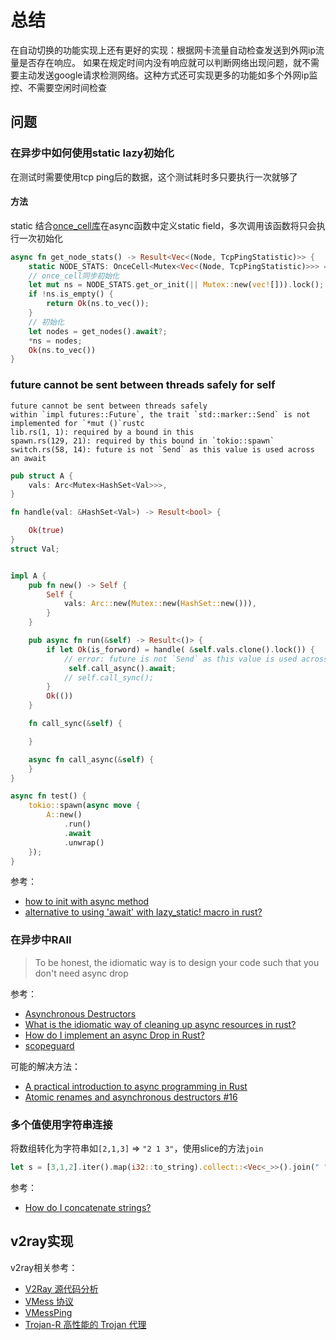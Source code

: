 # 总结

在自动切换的功能实现上还有更好的实现：根据网卡流量自动检查发送到外网ip流量是否存在响应。
如果在规定时间内没有响应就可以判断网络出现问题，就不需要主动发送google请求检测网络。这种方式还可实现更多的功能如多个外网ip监控、不需要空闲时间检查

## 问题

### 在异步中如何使用static lazy初始化

在测试时需要使用tcp ping后的数据，这个测试耗时多只要执行一次就够了

#### 方法

static 结合[once_cell库](https://docs.rs/crate/once_cell/1.6.0/source/)在async函数中定义static field，多次调用该函数将只会执行一次初始化

```rust
async fn get_node_stats() -> Result<Vec<(Node, TcpPingStatistic)>> {
    static NODE_STATS: OnceCell<Mutex<Vec<(Node, TcpPingStatistic)>>> = OnceCell::new();
    // once_cell同步初始化
    let mut ns = NODE_STATS.get_or_init(|| Mutex::new(vec![])).lock();
    if !ns.is_empty() {
        return Ok(ns.to_vec());
    }
    // 初始化
    let nodes = get_nodes().await?;
    *ns = nodes;
    Ok(ns.to_vec())
}
```

### future cannot be sent between threads safely for self

```
future cannot be sent between threads safely
within `impl futures::Future`, the trait `std::marker::Send` is not implemented for `*mut ()`rustc
lib.rs(1, 1): required by a bound in this
spawn.rs(129, 21): required by this bound in `tokio::spawn`
switch.rs(58, 14): future is not `Send` as this value is used across an await
```

```rust
pub struct A {
    vals: Arc<Mutex<HashSet<Val>>>,
}

fn handle(val: &HashSet<Val>) -> Result<bool> {

    Ok(true)
}
struct Val;


impl A {
    pub fn new() -> Self {
        Self {
            vals: Arc::new(Mutex::new(HashSet::new())),
        }
    }

    pub async fn run(&self) -> Result<()> {
        if let Ok(is_forword) = handle( &self.vals.clone().lock()) {
            // error: future is not `Send` as this value is used across an await
             self.call_async().await;
            // self.call_sync();
        }
        Ok(())
    }

    fn call_sync(&self) {

    }

    async fn call_async(&self) {
    }
}

async fn test() {
    tokio::spawn(async move {
        A::new()
            .run()
            .await
            .unwrap()
    });
}
```

参考：

* [how to init with async method](https://github.com/matklad/once_cell/issues/108)
* [alternative to using 'await' with lazy_static! macro in rust?](https://stackoverflow.com/questions/62351945/alternative-to-using-await-with-lazy-static-macro-in-rust)

### 在异步中RAII

> To be honest, the idiomatic way is to design your code such that you don't need async drop

参考：

* [Asynchronous Destructors](https://internals.rust-lang.org/t/asynchronous-destructors/11127)
* [What is the idiomatic way of cleaning up async resources in rust?](https://users.rust-lang.org/t/what-is-the-idiomatic-way-of-cleaning-up-async-resources-in-rust/48878)
* [How do I implement an async Drop in Rust?](https://stackoverflow.com/questions/59782278/how-do-i-implement-an-async-drop-in-rust)
* [scopeguard](https://github.com/bluss/scopeguard)

可能的解决方法：

* [A practical introduction to async programming in Rust](http://jamesmcm.github.io/blog/2020/05/06/a-practical-introduction-to-async-programming-in-rust/)
* [Atomic renames and asynchronous destructors #16](https://github.com/jamesmcm/s3rename/issues/16)

### 多个值使用字符串连接

将数组转化为字符串如`[2,1,3]` => `"2 1 3"`，使用slice的方法`join`

```rust
let s = [3,1,2].iter().map(i32::to_string).collect::<Vec<_>>().join(" ");
```

参考：

* [How do I concatenate strings?](https://stackoverflow.com/questions/30154541/how-do-i-concatenate-strings)

## v2ray实现

v2ray相关参考：

* [V2Ray 源代码分析](https://medium.com/@jarvisgally/v2ray-%E6%BA%90%E4%BB%A3%E7%A0%81%E5%88%86%E6%9E%90-b4f8db55b0f6)
* [VMess 协议](https://www.v2fly.org/developer/protocols/vmess.html#%E7%89%88%E6%9C%AC)
* [VMessPing](https://github.com/v2fly/vmessping)
* [Trojan-R 高性能的 Trojan 代理](https://github.com/p4gefau1t/trojan-r)
